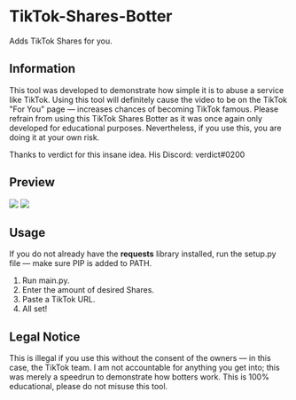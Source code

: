 # TikTok-Shares-Botter
Adds TikTok Shares for you.

## Information
This tool was developed to demonstrate how simple it is to abuse a service like TikTok. Using this tool will definitely cause the video to be on the TikTok "For You" page — increases chances of becoming TikTok famous. Please refrain from using this TikTok Shares Botter as it was once again only developed for educational purposes. Nevertheless, if you use this, you are doing it at your own risk.

Thanks to verdict for this insane idea.
His Discord: verdict#0200

## Preview
![](https://i.imgur.com/63NTRvx.png)
![](https://i.imgur.com/WstiI7q.png)

## Usage
If you do not already have the **requests** library installed, run the setup.py file — make sure PIP is added to PATH.
1. Run main.py.
2. Enter the amount of desired Shares.
3. Paste a TikTok URL.
4. All set!

## Legal Notice
This is illegal if you use this without the consent of the owners — in this case, the TikTok team. I am not accountable for anything you get into; this was merely a speedrun to demonstrate how botters work. This is 100% educational, please do not misuse this tool.
